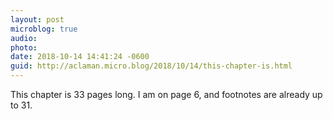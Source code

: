```yaml
---
layout: post
microblog: true
audio: 
photo: 
date: 2018-10-14 14:41:24 -0600
guid: http://aclaman.micro.blog/2018/10/14/this-chapter-is.html
---
```

This chapter is 33 pages long. I am on page 6, and footnotes are already up to 31.
